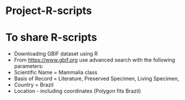 # Project-R-scripts
# To share R-scripts
* Downloading GBIF dataset using R 
* From https://www.gbif.org use advanced search with the following parameters:
* Scientific Name = Mammalia class
* Basis of Record = Literature, Preserved Specimen, Living Specimen,  
* Country = Brazil
* Location - including coordinates (Polygon fits Brazil)



